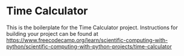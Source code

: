 # Time Calculator

This is the boilerplate for the Time Calculator project. Instructions for building your project can be found
at https://www.freecodecamp.org/learn/scientific-computing-with-python/scientific-computing-with-python-projects/time-calculator
